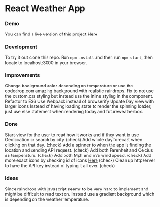 # React Weather App

### Demo
You can find a live version of this project [Here](http://elixir7.github.io/react-exercise-weatherAPI/public/#/)

### Development
To try it out clone this repo. Run `npm install` and then run `npm start`, then locate to localhost:3000 in your browser.

### Improvements
Change background color depending on temperature or use the codedrop.com amazing background with realistic raindrops.
Fix to not use the custom.css styling but instead use the inline styling in the component.
Refactor to ES6
Use Webpack instead of browserify
Update Day view with larger icons
Instead of having loading state to render the spinning loader, just use else statement when rendering today and futureweatherbox.

### Done
Start-view for the user to read how it works and if they want to use Geolocation or search by city. (check)
Add whole day forecast when clicking on that day. (check)
Add a spinner to when the app is finding the location and sending API request. (check)
Add both Farenheit and Celcius as temperature. (check)
Add both Mph and m/s wind speed. (check)
Add more exact icons by checking id of icons [Here](http://openweathermap.org/weather-conditions) (check)
Clean up httpserver to have the API key instead of typing it all over. (check)

### Ideas
Since raindrops with javascript seems to be very hard to implement and might be difficult to read text on. Instead use a gradient background which is depending on the weather temperature.
